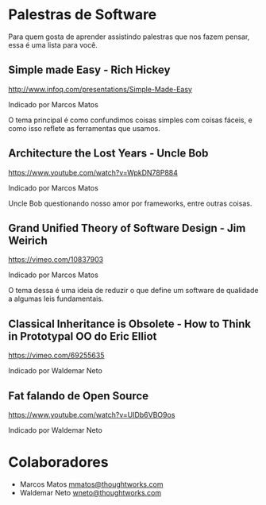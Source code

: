 # Palestras de Software

Para quem gosta de aprender assistindo palestras que nos fazem pensar, essa é uma lista para você.

## Simple made Easy - Rich Hickey

http://www.infoq.com/presentations/Simple-Made-Easy

Indicado por Marcos Matos

O tema principal é como confundimos coisas simples com coisas fáceis, e como isso reflete as ferramentas que usamos.

## Architecture the Lost Years -  Uncle Bob

https://www.youtube.com/watch?v=WpkDN78P884

Indicado por Marcos Matos

Uncle Bob questionando nosso amor por frameworks, entre outras coisas.

## Grand Unified Theory of Software Design - Jim Weirich

https://vimeo.com/10837903

Indicado por Marcos Matos

O tema dessa é uma ideia de reduzir o que define um software de qualidade a algumas leis fundamentais.

## Classical Inheritance is Obsolete - How to Think in Prototypal OO do Eric Elliot

https://vimeo.com/69255635

Indicado por Waldemar Neto

## Fat falando de Open Source

https://www.youtube.com/watch?v=UIDb6VBO9os

Indicado por Waldemar Neto

# Colaboradores

* Marcos Matos <mmatos@thoughtworks.com>
* Waldemar Neto <wneto@thoughtworks.com>
